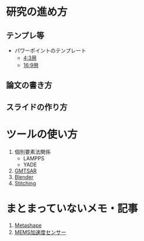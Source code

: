 # 研究の進め方

## テンプレ等
- パワーポイントのテンプレート
    - [4:3用](source\slide_template_v4_4-3.pptx)
    - [16:9用](source/slide_template_v4_16-9.pptx)


## 論文の書き方

## スライドの作り方

# ツールの使い方

1. 個別要素法関係
    - LAMPPS
    - YADE
1. [GMTSAR](tool/gmt_sar.md)
1. [Blender](tool/blender.md)
1. [Stitching](tool/stitching.md)

# まとまっていないメモ・記事
1. [Metashape](misc/2024-02-07_Metashape_workflow.md)
1. [MEMS加速度センサー](misc/2024-02-07_MEMS_acc.md)